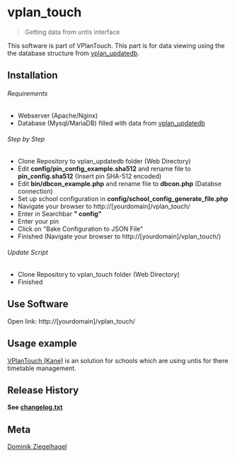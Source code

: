 # vplan_touch
> Getting data from untis interface

This software is part of VPlanTouch.
This part is for data viewing using the the database structure from [vplan_updatedb](https://github.com/auerth/VPlanTouch/tree/master/vplan_updatedb).

## Installation

###### Requirements

- Webserver (Apache/Nginx)
- Database (Mysql/MariaDB) filled with data from [vplan_updatedb](https://github.com/auerth/VPlanTouch/tree/master/vplan_updatedb)

###### Step by Step

- Clone Repository to vplan_updatedb folder (Web Directory)
- Edit **config/pin_config_example.sha512** and rename file to **pin_config.sha512** (Insert pin SHA-512 encoded) 
- Edit **bin/dbcon_example.php** and rename file to **dbcon.php** (Databse connection) 
- Set up school configuration in **config/school_config_generate_file.php**
- Navigate your browser to http://[yourdomain]/vplan_touch/
- Enter in Searchbar **" config"**
- Enter your pin
- Click on "Bake Configuration to JSON File"
- Finished (Navigate your browser to http://[yourdomain]/vplan_touch/)

###### Update Script
- Clone Repository to vplan_touch folder (Web Directory)
- Finished

## Use Software

Open link: http://[yourdomain]/vplan_touch/

## Usage example

[VPlanTouch (Kane)](https://softatomos.com/kane/) is an solution for schools which are using untis for there timetable management. 

## Release History

**See [changelog.txt](https://github.com/auerth/VPlanTouch/blob/master/vplan_touch/changlog.txt)**

## Meta

[Dominik Ziegelhagel](https://ziegenhagel.de/) 
